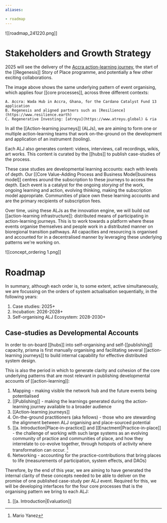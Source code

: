 ```yaml
---
aliases: 

- roadmap
---
```


![[roadmap_241220.png]]

# Stakeholders and Growth Strategy
2025 will see the delivery of the [Accra action-learning journey](https://projectcatalyst.io/funds/13/f13-cardano-open-ecosystem/wada-hub-hackathon-a-local-community-catalyst), the start of the [[Regenesis]] Story of Place programme, and potentially a few other exciting collaborations. 

The image above shows the same underlying pattern of event organising, which applies four [[core processes]], across three different contexts:

	A. Accra: Wada Hub in Accra, Ghana, for the Cardano Catalyst Fund 13 application
	B. Regenesis and aligned partners such as [Resilience](https://www.resilience.earth)
	C. Regenerative Investing: [atreyu](https://www.atreyu.global) & ria

In all the [[Action-learning journeys]] (ALJs), we are aiming to form one or multiple action-learning teams that work on-the-ground on the development and application of an instrument (tooling). 

Each ALJ also generates content: videos, interviews, call recordings, wikis, art works. This content is curated by the [[hubs]] to publish case-studies of the process. 

These case studies are developmental learning accounts: each with levels of depth. Our [[Core Value-Adding Process and Business Model|business model]] centres around the subscription to these journeys to access the depth. Each event is a catalyst for the ongoing *storying* of the work, ongoing learning and action, evolving thinking, making the subscription model appropriate. Communities of place own these learning accounts and are the primary recipients of subscription fees. 

Over time, using these ALJs as the innovation engine, we will build out [[action-learning infrastructure]]: distributed means of participating in action-learning journeys. This is to work towards a platform where these events organise themselves and people work in a distributed manner on bioregional transition pathways. All capacities and resourcing is organised and accounted for in a decentralised manner by leveraging these underlying patterns we're working on.

![[concept_ordering 1.png]]

# Roadmap

In summary, although each order is, to some extent, active simultaneously, we are focussing on the orders of system actualisation sequentially, in the following years:

1. Case studies: 2025+
2. Incubation: 2026-2028+
3. Self-organising ALJ Ecosystem: 2028-2030+
## Case-studies as Developmental Accounts
In order to on-board [[hubs]] into self-organising and self-[[publishing]] capacity, prisma is first manually organising and facilitating several [[action-learning journeys]] to build internal capability for effective distributed system design. 

This is also the period in which to generate clarity and cohesion of the core underlying patterns that are most relevant in publishing developmental accounts of [[action-learning]]:

1. Mapping - making visible the network hub and the future events being potentialised
2. [[Publishing]] - making the learnings generated during the action-learning journey available to a broader audience
3. [[Action-learning journeys]]
4. On-the-ground practitioners (aka fellows) - those who are stewarding the alignment between ALJ organising and place-sourced potential
5. [[a. Introduction|Place-in-practice]] and [[Enactment|Practice-in-place]] - the challenge of working with such large systems as an evolving community of practice and communities of place, and how they interrelate to co-evolve together, through hotspots of activity where transformation can occur. [^1]
6. Networking - accounting for the practice-contributions that bring places to life (measurements of participation, system effects, and DAOs)

Therefore, by the end of this year, we are aiming to have generated the internal clarity of these concepts needed to be able to deliver on the promise of one published case-study per ALJ event. Required for this, we will be developing interfaces for the four core processes that is the organising pattern we bring to each ALJ: 

1. [[a. Introduction|Evaluation]] 

[^1]: Mario Yanez